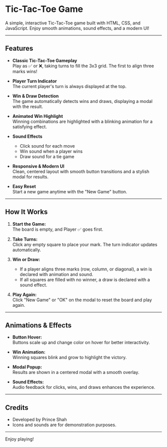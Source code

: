 # Tic-Tac-Toe Game

A simple, interactive Tic-Tac-Toe game built with HTML, CSS, and JavaScript. Enjoy smooth animations, sound effects, and a modern UI!

---

## Features

- **Classic Tic-Tac-Toe Gameplay**  
  Play as ✅ or ❌, taking turns to fill the 3x3 grid. The first to align three marks wins!

- **Player Turn Indicator**  
  The current player's turn is always displayed at the top.

- **Win & Draw Detection**  
  The game automatically detects wins and draws, displaying a modal with the result.

- **Animated Win Highlight**  
  Winning combinations are highlighted with a blinking animation for a satisfying effect.

- **Sound Effects**  
  - Click sound for each move  
  - Win sound when a player wins  
  - Draw sound for a tie game

- **Responsive & Modern UI**  
  Clean, centered layout with smooth button transitions and a stylish modal for results.

- **Easy Reset**  
  Start a new game anytime with the "New Game" button.

---

## How It Works

1. **Start the Game:**  
   The board is empty, and Player ✅ goes first.

2. **Take Turns:**  
   Click any empty square to place your mark. The turn indicator updates automatically.

3. **Win or Draw:**  
   - If a player aligns three marks (row, column, or diagonal), a win is declared with animation and sound.
   - If all squares are filled with no winner, a draw is declared with a sound effect.

4. **Play Again:**  
   Click "New Game" or "OK" on the modal to reset the board and play again.

---

## Animations & Effects

- **Button Hover:**  
  Buttons scale up and change color on hover for better interactivity.

- **Win Animation:**  
  Winning squares blink and grow to highlight the victory.

- **Modal Popup:**  
  Results are shown in a centered modal with a smooth overlay.

- **Sound Effects:**  
  Audio feedback for clicks, wins, and draws enhances the experience.

---

## Credits

- Developed by Prince Shah  
- Icons and sounds are for demonstration purposes.

---

Enjoy playing!
